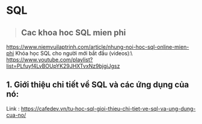 # SQL
>## Cac khoa hoc SQL mien phi
https://www.niemvuilaptrinh.com/article/nhung-noi-hoc-sql-online-mien-phi   Khóa học SQL cho người mới bắt đầu (videos):\\ 
https://www.youtube.com/playlist?list=PLfuyf4LvBOUpYK29JHXTvxNz9bjgiJgsz

## 1. Giới thiệu chi tiết về SQL và các ứng dụng của nó:

Link : https://cafedev.vn/tu-hoc-sql-gioi-thieu-chi-tiet-ve-sql-va-ung-dung-cua-no/


